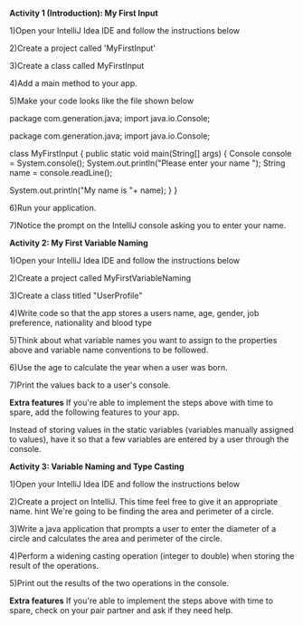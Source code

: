**Activity 1 (Introduction): My First Input**

1)Open your IntelliJ Idea IDE and follow the instructions below

2)Create a project called 'MyFirstInput'

3)Create a class called MyFirstInput

4)Add a main method to your app.

5)Make your code looks like the file shown below

package com.generation.java;
import java.io.Console;

package com.generation.java;
import java.io.Console;

class MyFirstInput {
 public static void main(String[] args) {
   Console console = System.console();
   System.out.println("Please enter your name ");
   String name = console.readLine();

   System.out.println("My name is "+ name);
 }
}

6)Run your application.

7)Notice the prompt on the IntelliJ console asking you to enter your name.

**Activity 2: My First Variable Naming**


1)Open your IntelliJ Idea IDE and follow the instructions below

2)Create a project called MyFirstVariableNaming

3)Create a class titled "UserProfile"

4)Write code so that the app stores a users name, age, gender, job preference, nationality and blood type

5)Think about what variable names you want to assign to the properties above and variable name conventions to be followed.

6)Use the age to calculate the year when a user was born.

7)Print the values back to a user's console.

**Extra features**
If you're able to implement the steps above with time to spare, add the following features to your app.

Instead of storing values in the static variables (variables manually assigned to values), have it so that a few variables are entered by a user through the console.

**Activity 3: Variable Naming and Type Casting**

1)Open your IntelliJ Idea IDE and follow the instructions below

2)Create a project on IntelliJ. This time feel free to give it an appropriate name. hint We're going to be finding the area and perimeter of a circle.

3)Write a java application that prompts a user to enter the diameter of a circle and calculates the area and perimeter of the circle.

4)Perform a widening casting operation (integer to double) when storing the result of the operations.

5)Print out the results of the two operations in the console.

**Extra features**
If you're able to implement the steps above with time to spare, check on your pair partner and ask if they need help.
